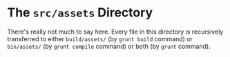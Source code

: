 # The `src/assets` Directory

There's really not much to say here. Every file in this directory is recursively
transferred to either `build/assets/` (by `grunt build` command) or `bin/assets/`
(by `grunt compile` command) or both (by `grunt` command).
